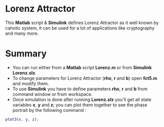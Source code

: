 # Lorenz Attractor
This **Matlab** script & **Simulink** defines Lorenz Attractor as it well known by cahotic system, it can be used for a lot of applications like cryptography and many more.

# Summary
- You can run either from a **Matlab** script **Lorenz.m** or from **Simulink** **Lorenz.slx**.
- To change parameters for Lorenz Attractor (**rho**, **r** and **b**) open **fct5.m** and modify them.
- To use **Simulink** you have to define parameters **rho**, **r** and **b** from command window or from workspace.
- Once simulation is done after running **Lorenz.slx** you'll get all state variables **x**, **y** and **z**; you can plot them together to see the phase portrait by the following command :
``` matlab
plot3(x, y, z);
```
